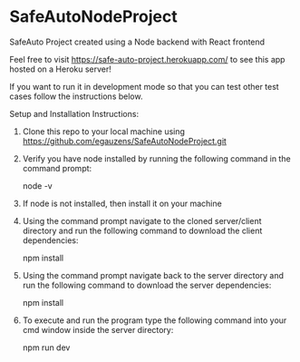# SafeAutoNodeProject
SafeAuto Project created using a Node backend with React frontend

Feel free to visit https://safe-auto-project.herokuapp.com/ to see this app hosted on a Heroku server! 

If you want to run it in development mode so that you can test other test cases follow the instructions below.

Setup and Installation Instructions:

1. Clone this repo to your local machine using https://github.com/egauzens/SafeAutoNodeProject.git

2. Verify you have node installed by running the following command in the command prompt:

    node -v

3. If node is not installed, then install it on your machine 

4. Using the command prompt navigate to the cloned server/client directory and run the following command to download the client dependencies:

    npm install

5. Using the command prompt navigate back to the server directory and run the following command to download the server dependencies:

    npm install

6. To execute and run the program type the following command into your cmd window inside the server directory:

    npm run dev
